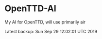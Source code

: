 # OpenTTD-AI
My AI for OpenTTD, will use primarily air

Latest backup: Sun Sep 29 12:02:01 UTC 2019
